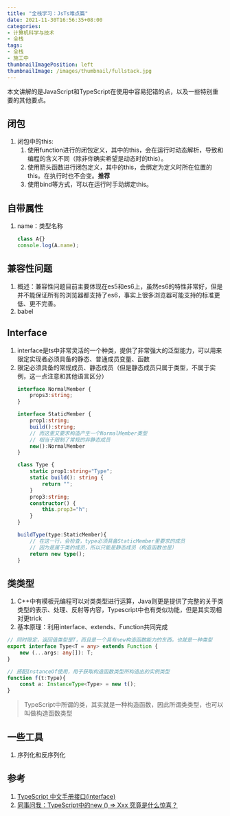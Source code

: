 ```yaml
---
title: "全栈学习：JsTs难点篇"
date: 2021-11-30T16:56:35+08:00
categories:
- 计算机科学与技术
- 全栈
tags:
- 全栈
- 施工中
thumbnailImagePosition: left
thumbnailImage: /images/thumbnail/fullstack.jpg
---
```

本文讲解的是JavaScript和TypeScript在使用中容易犯错的点，以及一些特别重要的其他要点。
<!--more-->
## 闭包
1. 闭包中的this:
    1. 使用function进行的闭包定义，其中的this，会在运行时动态解析，导致和编程的含义不同（除非你确实希望是动态时的this）。
    1. 使用箭头函数进行闭包定义，其中的this，会绑定为定义时所在位置的this。在执行时也不会变。**推荐**
    1. 使用bind等方式，可以在运行时手动绑定this。

## 自带属性
1. name：类型名称
    ```ts
    class A{}
    console.log(A.name);
    ```

## 兼容性问题
1. 概述：兼容性问题目前主要体现在es5和es6上，虽然es6的特性非常好，但是并不能保证所有的浏览器都支持了es6，事实上很多浏览器可能支持的标准更低、更不完善。
1. babel

## Interface
1. interface是ts中非常灵活的一个种类，提供了非常强大的泛型能力，可以用来限定实现者必须具备的静态、普通成员变量、函数
1. 限定必须具备的常规成员、静态成员（但是静态成员只属于类型，不属于实例，这一点注意和其他语言区分）
    ```ts
    interface NormalMember {
        props3:string;
    }

    interface StaticMember {
        prop1:string;
        build():string;
        // 而这里又要求构造产生一个NormalMember类型
        // 相当于限制了常规的非静态成员
        new():NormalMember
    }

    class Type {
        static prop1:string="Type";
        static build(): string {
            return "";
        }
        prop3:string;
        constructor() {
            this.prop3="h";
        }
    }

    buildType(type:StaticMember){
        // 在这一行，会检查，type必须具备StaticMember里要求的成员 
        // 因为是属于类的成员，所以只能是静态成员（构造函数也是）
        return new type();
    }
    ```

## 类类型
1. C++中有模板元编程可以对类类型进行运算，Java则更是提供了完整的关于类类型的表示、处理、反射等内容，Typescript中也有类似功能，但是其实现相对更trick
1. 基本原理：利用interface、extends、Function共同完成
```ts
// 同时限定，返回值类型是T，而且是一个具有new构造函数能力的东西，也就是一种类型
export interface Type<T = any> extends Function {
    new (...args: any[]): T;
}

// 搭配InstanceOf使用，用于获取构造函数类型所构造出的实例类型
function f(t:Type){
    const a: InstanceType<Type> = new t();
}
```
> TypeScript中所谓的类，其实就是一种构造函数，因此所谓类类型，也可以叫做构造函数类型

## 一些工具
1. 序列化和反序列化

## 参考
1. [TypeScript 中文手册接口(interface)](https://typescript.bootcss.com/interfaces.html)
1. [同事问我：TypeScript中的new () => Xxx 究竟是什么惊喜？ ](https://juejin.cn/post/7032280251119960078)
